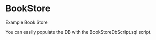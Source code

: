 # BookStore
Example Book Store

You can easily populate the DB with the BookStoreDbScript.sql script.
